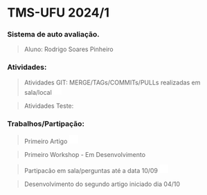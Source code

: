 # TMS-UFU 2024/1

### Sistema de auto avaliação.

> Aluno: Rodrigo Soares Pinheiro 

### Atividades:

> Atividades GIT: MERGE/TAGs/COMMITs/PULLs realizadas em sala/local <img src="confirm.gif" width="20"/>

> Atividades Teste: 

### Trabalhos/Partipação:

> Primeiro Artigo <img src="confirm.gif" width="20"/>

> Primeiro Workshop - Em Desenvolvimento

> Partipacão em sala/perguntas até a data 10/09 <img src="confirm.gif" width="20"/>

> Desenvolvimento do segundo artigo iniciado dia  04/10
